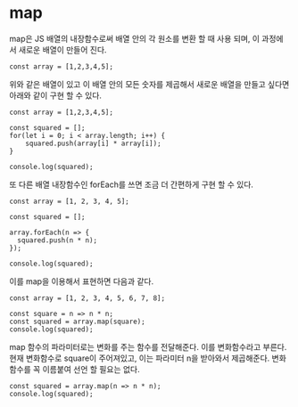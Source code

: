 # map

map은 JS 배열의 내장함수로써 배열  안의 각 원소를 변환 할 때 사용 되며, 이 과정에서 새로운 배열이 만들어 진다.

```
const array = [1,2,3,4,5];
```
위와 같은 배열이 있고 이 배열 안의 모든 숫자를 제곱해서 새로운 배열을 만들고 싶다면 아래와 같이 구현 할 수 있다.

```
const array = [1,2,3,4,5];

const squared = [];
for(let i = 0; i < array.length; i++) {
    squared.push(array[i] * array[i]);
}

console.log(squared);
```

또 다른 배열 내장함수인 forEach를 쓰면 조금 더 간편하게 구현 할 수 있다.

```
const array = [1, 2, 3, 4, 5];

const squared = [];

array.forEach(n => {
  squared.push(n * n);
});

console.log(squared);
```

이를 map을 이용해서 표현하면 다음과 같다.

```
const array = [1, 2, 3, 4, 5, 6, 7, 8];

const square = n => n * n;
const squared = array.map(square);
console.log(squared);
```
map 함수의 파라미터로는 변화를 주는 함수를 전달해준다. 이를 변화함수라고 부른다. 현재 변화함수로 square이 주어져있고, 이는 파라미터 n을 받아와서 제곱해준다. 변화함수를 꼭 이름붙여 선언 할 필요는 없다.

```
const squared = array.map(n => n * n);
console.log(squared);
```